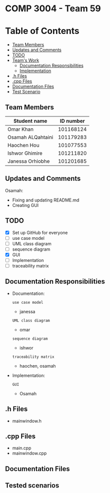 # COMP 3004 - Team 59
# Table of Contents 
- [Team Members](#Team-Members) 
- [Updates and Comments](#Updates-and-Comments) 
- [TODO](#TO-DO) 
- [Team's Work](#Documentation) 
  * [Documentation Responsibilities](#Documentation-responsibilities)
  * [Implementation](#Implementation)
- [.h Files](#h-Files) 
- [.cpp Files](#cpp-Files)
- [Documentation Files](#Documentation-files) 
- [Test Scenario](#Test-Scenario) 
## <a name = "Team-Members" ></a>Team Members
| Student name  | ID number |
| ------------- | ------------- |
| Omar Khan  | 101168124  |
| Osamah ALQahtaini | 101179283  |
| Haochen Hou  | 101077553  |
| Ishwor Ghimire  | 101211820 | 
| Janessa Orhiobhe  | 101201685  |

## <a name = "Updates-and-Comments" ></a>Updates and Comments
Osamah:
  - Fixing and updating README.md
  - Creating GUI

## <a name = "TO-DO" ></a> TODO
* [x] Set up GitHub for everyone
* [ ] use case model
* [ ] UML class diagram
* [ ] sequence diagram
* [x] GUI
* [ ] Implementation
* [ ] traceability matrix

## <a name = "Documentation-responsibilities" ></a>Documentation Responsibilities
- <a name = "Documentation" ></a>Documentation:

  `use case model`
    - janessa

  `UML class diagram`
    - omar

  `sequence diagram`
    - ishwor

  `traceability matrix` 
    - haochen, osamah
    
- <a name = "Implementation" ></a> Implementation:
  
  `GUI`
    - Osamah

## <a name = "h-Files" ></a>.h Files
 - mainwindow.h

## <a name = "cpp-Files" ></a>.cpp Files
 - main.cpp
 - mainwindow.cpp

## <a name = "Documentation files" ></a>Documentation Files

## <a name = "Test-Scenario" ></a>Tested scenarios
